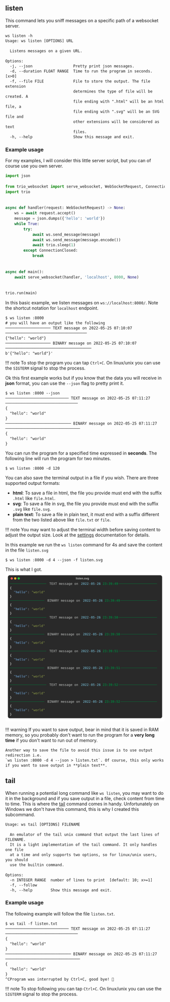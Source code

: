 ## listen

This command lets you sniff messages on a specific path of a websocket server.

```shell
ws listen -h
Usage: ws listen [OPTIONS] URL

  Listens messages on a given URL.

Options:
  -j, --json                  Pretty print json messages.
  -d, --duration FLOAT RANGE  Time to run the program in seconds.  [x>0]
  -f, --file FILE             File to store the output. The file extension
                              determines the type of file will be created. A
                              file ending with ".html" will be an html file, a
                              file ending with ".svg" will be an SVG file and
                              other extensions will be considered as text
                              files.
  -h, --help                  Show this message and exit.
```

### Example usage

For my examples, I will consider this little server script, but you can of course use you own server.

```python
import json

from trio_websocket import serve_websocket, WebSocketRequest, ConnectionClosed
import trio


async def handler(request: WebSocketRequest) -> None:
    ws = await request.accept()
    message = json.dumps({'hello': 'world'})
    while True:
        try:
            await ws.send_message(message)
            await ws.send_message(message.encode())
            await trio.sleep(1)
        except ConnectionClosed:
            break


async def main():
    await serve_websocket(handler, 'localhost', 8000, None)


trio.run(main)
```

In this basic example, we listen messages on `ws://localhost:8000/`. Note the shortcut notation for `localhost` endpoint.

```shell
$ ws listen :8000
# you will have an output like the following
──────────────────── TEXT message on 2022-05-25 07:10:07 ────────────────────────────────────
{"hello": "world"}
──────────────────── BINARY message on 2022-05-25 07:10:07 ──────────────────────────────────────
b'{"hello": "world"}'
```

!!! note
    To stop the program you can tap `Ctrl+C`. On linux/unix you can use the `SIGTERM` signal to stop the process.

Ok this first example works but if you know that the data you will receive in **json** format, you can use the `--json`
flag to pretty print it.

```shell
$ ws listen :8000 --json
──────────────────────────── TEXT message on 2022-05-25 07:11:27 ────────────────────────────────
{
  "hello": "world"
}
───────────────────────────── BINARY message on 2022-05-25 07:11:27 ─────────────────────────────────
{
  "hello": "world"
}
```

You can run the program for a specified time expressed in **seconds**. The following line will run the program for two
minutes.

```shell
$ ws listen :8000 -d 120
```

You can also save the terminal output in a file if you wish. There are three supported output formats:

- **html**: To save a file in html, the file you provide must end with the suffix `.html` like `file.html`.
- **svg**: To save a file in svg, the file you provide must end with the suffix `.svg` like `file.svg`.
- **plain text**: To save a file in plain text, it must end with a suffix different from the two listed above like
  `file.txt` or `file`.

!!! note
    You may want to adjust the terminal width before saving content to adjust the output size. Look at the
    [settings](../settings.md) documentation for details.

In this example we run the `ws listen` command for 4s and save the content in the file `listen.svg`

```shell
$ ws listen :8000 -d 4 --json -f listen.svg
```

This is what I got. ![example of svg file result](../img/listen.svg)

!!! warning
    If you want to save output, bear in mind that it is saved in RAM memory, so you probably don't want to run the
    program for a **very long time** if you don't want to run out of memory.

    Another way to save the file to avoid this issue is to use output redirection i.e.
    `ws listen :8000 -d 4 --json > listen.txt`. Of course, this only works if you want to save output in **plain text**.

## tail

When running a potential long command like `ws listen`, you may want to do it in the background and if you save output
in a file, check content from time to time. This is where the [tail](https://man7.org/linux/man-pages/man1/tail.1.html)
command comes in handy. Unfortunately on Windows we don't have this command, this is why I created this subcommand.

```shell
Usage: ws tail [OPTIONS] FILENAME

  An emulator of the tail unix command that output the last lines of FILENAME.
  It is a light implementation of the tail command. It only handles one file
  at a time and only supports two options, so for linux/unix users, you should
  use the builtin command.

Options:
  -n INTEGER RANGE  number of lines to print  [default: 10; x>=1]
  -f, --follow
  -h, --help        Show this message and exit.
```

### Example usage

The following example will follow the file `listen.txt`.

```shell
$ ws tail -f listen.txt
──────────────────────────── TEXT message on 2022-05-25 07:11:27 ────────────────────────────────
{
  "hello": "world"
}
───────────────────────────── BINARY message on 2022-05-25 07:11:27 ─────────────────────────────────
{
  "hello": "world"
}
^CProgram was interrupted by Ctrl+C, good bye! 👋
```

!!! note
    To stop following you can tap `Ctrl+C`. On linux/unix you can use the `SIGTERM` signal to stop the process.
